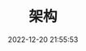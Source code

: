---
pageComponent: # 使用页面组件
  name: Catalogue # 组件名：Catalogue => 目录页组件
  data: # 组件所需数据
    path: 内容/01.架构
    description: 架构之路
# imgUrl: /img/web.png # 目录页内的图片
title: 架构 # 页面标题
date: 2022-12-20 21:55:53 # 创建日期
permalink: /architecture/softwareArch/ # 永久链接
sidebar: false # 不显示侧边栏
article: false # 不是文章页 (不显示面包屑栏、最近更新栏等)
comment: false # 不显示评论栏
editLink: false # 不显示编辑按钮
---